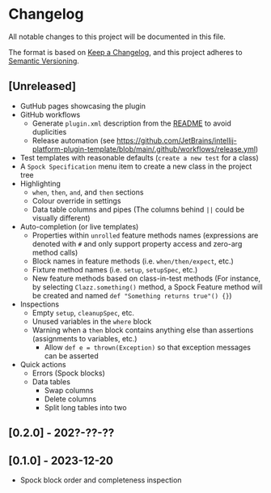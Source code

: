 # Changelog

All notable changes to this project will be documented in this file.

The format is based on [Keep a Changelog](https://keepachangelog.com/en/1.0.0/),
and this project adheres to [Semantic Versioning](https://semver.org/spec/v2.0.0.html).

## [Unreleased]
- GutHub pages showcasing the plugin
- GitHub workflows
  - Generate `plugin.xml` description from the [README](README.md) to avoid duplicities
  - Release automation (see https://github.com/JetBrains/intellij-platform-plugin-template/blob/main/.github/workflows/release.yml) 
- Test templates with reasonable defaults (`create a new test` for a class)
- A `Spock Specification` menu item to create a new class in the project tree
- Highlighting
  - `when`, `then`, `and`, and `then` sections
  - Colour override in settings
  - Data table columns and pipes (The columns behind `||` could be visually different)
- Auto-completion (or live templates)
  - Properties within `unrolled` feature methods names (expressions are denoted with `#` and only support property access and zero-arg method calls)
  - Block names in feature methods (i.e. `when/then/expect`, etc.)
  - Fixture method names (i.e. `setup`, `setupSpec`, etc.)
  - New feature methods based on class-in-test methods (For instance, by selecting `Clazz.something()` method, a Spock Feature method will be created and named `def "Something returns true"() {}`)
- Inspections
  - Empty `setup`, `cleanupSpec`, etc.
  - Unused variables in the `where` block
  - Warning when a `then` block contains anything else than assertions (assignments to variables, etc.)
    - Allow `def e = thrown(Exception)` so that exception messages can be asserted
- Quick actions
  - Errors (Spock blocks)
  - Data tables
      - Swap columns
      - Delete columns
      - Split long tables into two

## [0.2.0] - 202?-??-??

## [0.1.0] - 2023-12-20

- Spock block order and completeness inspection 
